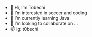 - 👋 Hi, I’m Tobechi
- 👀 I’m interested in soccer and coding
- 🌱 I’m currently learning Java
- 💞️ I’m looking to collaborate on ...
- 📫 ig: t0bechi

<!---
tobechinw/tobechinw is a ✨ special ✨ repository because its `README.md` (this file) appears on your GitHub profile.
You can click the Preview link to take a look at your changes.
--->
